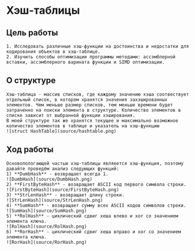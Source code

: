 # Хэш-таблицы



## Цель работы
    1. Исследовать различные хэш-функции на достоинства и недостатки для кодирования объектов в хэш-таблице.
    2. Изучить способы оптимизации программы методами: ассэмблерной вставки, ассэмблерного варината функции и SIMD оптимизации.

## О структуре
    Хэш-таблица - массив списков, где каждому значению хэша соотвествует отдельный список, в котором хранятся значения захэшированных элементов. Чем меньше размер списков, тем меньше времени будет затраченно на поиски элемента в структуре. Количество элементов в списке зависит от выбранной функции хэширования.
    В моей структуре так же хранятся текущее и максимально возможное количество элементов в таблице и указатель на хэш-функцию
    ![struct HashTable](source/hashtable.png)
## Ход работы 
    Основопологающей частью хэш-таблицы являеется хэш-функция, поэтому давайте проведём анализ следующих функций:
    1) **DumbHash** - возвращает всегда 1.
    ![DumbHash](source/DumbHash.png)
    2) **FirstByteHash** - возвращает ASCII код первого символа строки.
    ![FirstByteHash](source/FirstByteHash.png)
    3) **StrLenHash** - возвращает длину строки.
    ![StrLenHash](source/StrLenHash.png)
    4) **SumHash** - возвращает сумму всех ASCII кодов символов строки.
    ![SumHash](source/SumHash.png)
    5) **RolHash** - циклический сдвиг хеша влево и xor со значением элемента ключа.
    ![RolHash](source/RolHash.png)
    6) **RorHash** - циклический сдвиг хеша вправо и xor со значением элемента ключа.
    ![RorHash](source/RorHash.png)